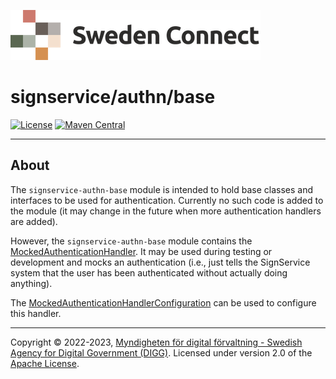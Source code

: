 ![Logo](../../docs/images/sweden-connect.png)


# signservice/authn/base

[![License](https://img.shields.io/badge/License-Apache%202.0-blue.svg)](https://opensource.org/licenses/Apache-2.0) [![Maven Central](https://maven-badges.herokuapp.com/maven-central/se.swedenconnect.signservice/signservice-authn-base/badge.svg)](https://maven-badges.herokuapp.com/maven-central/se.swedenconnect.signservice/signservice-authn-base)

-----

## About

The `signservice-authn-base` module is intended to hold base classes and interfaces to be used for authentication.
Currently no such code is added to the module (it may change in the future when more authentication handlers
are added).

However, the `signservice-authn-base` module contains the [MockedAuthenticationHandler](https://github.com/swedenconnect/signservice/blob/main/authn/base/src/main/java/se/swedenconnect/signservice/authn/mock/MockedAuthenticationHandler.java). It may be used during testing or development and mocks an authentication (i.e., just tells the SignService system
that the user has been authenticated without actually doing anything).

The [MockedAuthenticationHandlerConfiguration](https://github.com/swedenconnect/signservice/blob/main/authn/base/src/main/java/se/swedenconnect/signservice/authn/mock/MockedAuthenticationHandlerConfiguration.java) can be used to
configure this handler.

-----

Copyright &copy; 2022-2023, [Myndigheten för digital förvaltning - Swedish Agency for Digital Government (DIGG)](http://www.digg.se). Licensed under version 2.0 of the [Apache License](http://www.apache.org/licenses/LICENSE-2.0).
